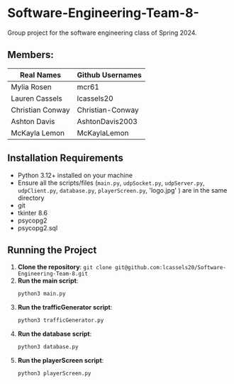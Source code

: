 # Software-Engineering-Team-8-
Group project for the software engineering class of Spring 2024.

## Members:
| Real Names | Github Usernames|
| ------------- | ------------- |
| Mylia Rosen  | mcr61  |
| Lauren Cassels  | lcassels20 |
| Christian Conway | Christian-Conway |
| Ashton Davis | AshtonDavis2003 |
| McKayla Lemon |   McKaylaLemon  |


## Installation Requirements
- Python 3.12+ installed on your machine
- Ensure all the scripts/files (`main.py`, `udpSocket.py`, `udpServer.py`, `udpClient.py`, `database.py`, `playerScreen.py`, 'logo.jpg' ) are in the same directory
- git
- tkinter 8.6
- psycopg2
- psycopg2.sql

## Running the Project
1. **Clone the repository**:
    ```git clone git@github.com:lcassels20/Software-Engineering-Team-8.git```
2. **Run the main script**:
    ```sh
    python3 main.py
    ```
3. **Run the trafficGenerator script**:
    ```sh
    python3 trafficGenerator.py
    ```
4. **Run the database script**:
   ```sh
   python3 database.py
   ```
5. **Run the playerScreen script**:
   ```sh
   python3 playerScreen.py
   ```
   

